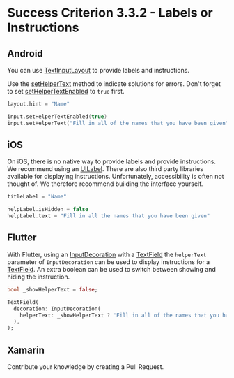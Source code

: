 # Success Criterion 3.3.2 - Labels or Instructions
## Android

You can use [TextInputLayout](https://developer.android.com/reference/com/google/android/material/textfield/TextInputLayout) to provide labels and instructions.

Use the [setHelperText](https://developer.android.com/reference/com/google/android/material/textfield/TextInputLayout#setHelperText(java.lang.CharSequence)) method to indicate solutions for errors. Don't forget to set [setHelperTextEnabled](https://developer.android.com/reference/com/google/android/material/textfield/TextInputLayout#setHelperTextEnabled(boolean)) to `true` first.

```kotlin
layout.hint = "Name"

input.setHelperTextEnabled(true)
input.setHelperText("Fill in all of the names that you have been given")
```
## iOS

On iOS, there is no native way to provide labels and provide instructions. We recommend using an [UILabel](https://developer.apple.com/documentation/uikit/uilabel). There are also third party libraries available for displaying instructions. Unfortunately, accessibility is often not thought of. We therefore recommend building the interface yourself.

```swift
titleLabel = "Name"

helpLabel.isHidden = false
helpLabel.text = "Fill in all the names that you have been given"
```
## Flutter

With Flutter, using an [InputDecoration](https://api.flutter.dev/flutter/material/InputDecoration-class.html) with a [TextField](https://api.flutter.dev/flutter/material/TextField-class.html) the `helperText` parameter of `InputDecoration` can be used to display instructions for a [TextField](https://api.flutter.dev/flutter/material/TextField-class.html). An extra boolean can be used to switch between showing and hiding the instruction.

```dart
bool _showHelperText = false;

TextField(
  decoration: InputDecoration(
    helperText: _showHelperText ? 'Fill in all of the names that you have been given' : null,
  ),
);
```
## Xamarin

Contribute your knowledge by creating a Pull Request.

